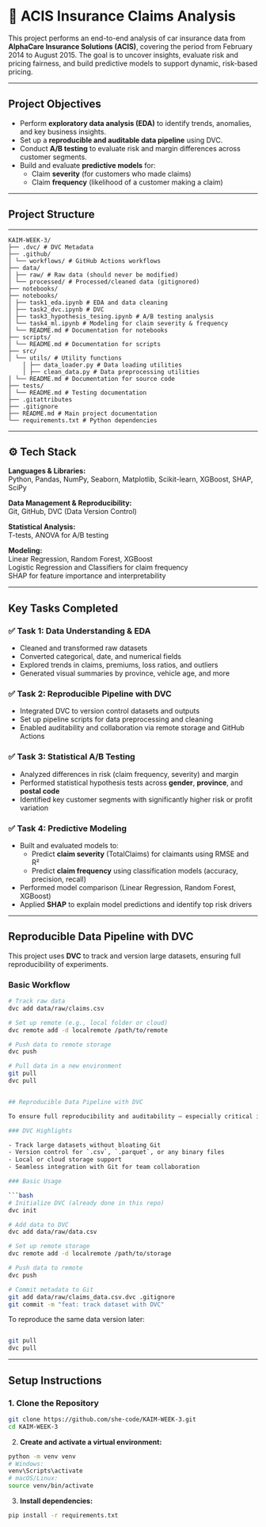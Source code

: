 # 🚗 ACIS Insurance Claims Analysis

This project performs an end-to-end analysis of car insurance data from **AlphaCare Insurance Solutions (ACIS)**, covering the period from February 2014 to August 2015. The goal is to uncover insights, evaluate risk and pricing fairness, and build predictive models to support dynamic, risk-based pricing.

---

## Project Objectives

- Perform **exploratory data analysis (EDA)** to identify trends, anomalies, and key business insights.
- Set up a **reproducible and auditable data pipeline** using DVC.
- Conduct **A/B testing** to evaluate risk and margin differences across customer segments.
- Build and evaluate **predictive models** for:
  - Claim **severity** (for customers who made claims)
  - Claim **frequency** (likelihood of a customer making a claim)

---


## Project Structure
---
```
KAIM-WEEK-3/
├── .dvc/ # DVC Metadata
├── .github/
│ └── workflows/ # GitHub Actions workflows
├── data/
│ ├── raw/ # Raw data (should never be modified)
│ └── processed/ # Processed/cleaned data (gitignored)
├── notebooks/
├── notebooks/
│ ├── task1_eda.ipynb # EDA and data cleaning
│ ├── task2_dvc.ipynb # DVC 
│ ├── task3_hypothesis_tesing.ipynb # A/B testing analysis
│ └── task4_ml.ipynb # Modeling for claim severity & frequency
│ └── README.md # Documentation for notebooks
├── scripts/
│ └── README.md # Documentation for scripts
├── src/
│ └── utils/ # Utility functions
    │ ├── data_loader.py # Data loading utilities
    │ ├── clean_data.py # Data preprocessing utilities
│ └── README.md # Documentation for source code
├── tests/
│ └── README.md # Testing documentation
├── .gitattributes
├── .gitignore
├── README.md # Main project documentation
└── requirements.txt # Python dependencies
```


---

## ⚙️ Tech Stack

**Languages & Libraries:**  
Python, Pandas, NumPy, Seaborn, Matplotlib, Scikit-learn, XGBoost, SHAP, SciPy

**Data Management & Reproducibility:**  
Git, GitHub, DVC (Data Version Control)

**Statistical Analysis:**  
T-tests, ANOVA for A/B testing

**Modeling:**  
Linear Regression, Random Forest, XGBoost  
Logistic Regression and Classifiers for claim frequency  
SHAP for feature importance and interpretability

---

## Key Tasks Completed

### ✅ Task 1: Data Understanding & EDA
- Cleaned and transformed raw datasets
- Converted categorical, date, and numerical fields
- Explored trends in claims, premiums, loss ratios, and outliers
- Generated visual summaries by province, vehicle age, and more

### ✅ Task 2: Reproducible Pipeline with DVC
- Integrated DVC to version control datasets and outputs
- Set up pipeline scripts for data preprocessing and cleaning
- Enabled auditability and collaboration via remote storage and GitHub Actions

### ✅ Task 3: Statistical A/B Testing
- Analyzed differences in risk (claim frequency, severity) and margin
- Performed statistical hypothesis tests across **gender**, **province**, and **postal code**
- Identified key customer segments with significantly higher risk or profit variation

### ✅ Task 4: Predictive Modeling
- Built and evaluated models to:
  - Predict **claim severity** (TotalClaims) for claimants using RMSE and R²
  - Predict **claim frequency** using classification models (accuracy, precision, recall)
- Performed model comparison (Linear Regression, Random Forest, XGBoost)
- Applied **SHAP** to explain model predictions and identify top risk drivers

---

## Reproducible Data Pipeline with DVC

This project uses **DVC** to track and version large datasets, ensuring full reproducibility of experiments.

### Basic Workflow

```bash
# Track raw data
dvc add data/raw/claims.csv

# Set up remote (e.g., local folder or cloud)
dvc remote add -d localremote /path/to/remote

# Push data to remote storage
dvc push

# Pull data in a new environment
git pull
dvc pull


## Reproducible Data Pipeline with DVC

To ensure full reproducibility and auditability — especially critical in financial and insurance sectors — this project integrates **DVC** to version and track datasets.

### DVC Highlights

- Track large datasets without bloating Git
- Version control for `.csv`, `.parquet`, or any binary files
- Local or cloud storage support
- Seamless integration with Git for team collaboration

### Basic Usage

```bash
# Initialize DVC (already done in this repo)
dvc init

# Add data to DVC
dvc add data/raw/data.csv

# Set up remote storage 
dvc remote add -d localremote /path/to/storage

# Push data to remote
dvc push

# Commit metadata to Git
git add data/raw/claims_data.csv.dvc .gitignore
git commit -m "feat: track dataset with DVC"
```
To reproduce the same data version later:

```bash

git pull
dvc pull
```
---
## Setup Instructions

### 1. Clone the Repository

```bash
git clone https://github.com/she-code/KAIM-WEEK-3.git
cd KAIM-WEEK-3
```

2. **Create and activate a virtual environment:**

```bash
python -m venv venv
# Windows:
venv\Scripts\activate
# macOS/Linux:
source venv/bin/activate
```
3. **Install dependencies:**

```bash
pip install -r requirements.txt

```
